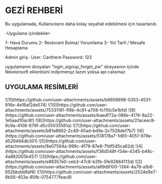 <h1>
  GEZİ REHBERİ 
</h1>
Bu uygulamada, Kullanıcıların daha kolay seyahat edebilmesi için tasarlandı.

-Uygulama içindekiler-

1- Hava Durumu 
2- Restorant Bulma/ Yorumlama
3- Yol Tarfi / Mesafe Hesaplama

Admin giriş-
 User: Canthere
 Password: 123


 uygulamanın dosyaları 
"login_signup_forget_pw" dosyasının içinde
Newtonsoft eklentisini indşrmenşz lazım yoksa api calısmaz 

<h2>

  UYGULAMA RESİMLERİ 
</h2>
![11](https://github.com/user-attachments/assets/b6658698-0353-4531-916e-4e16af2de574)
![10](https://github.com/user-attachments/assets/7533116f-1f8b-4c81-a708-fc110c5e1bfd)
![9](https://github.com/user-attachments/assets/baedf72a-086e-4174-9a22-1e5aad10ac8f)
![8](https://github.com/user-attachments/assets/21aceec8-9c9a-4108-879f-d5c05035581a)
![7](https://github.com/user-attachments/assets/b81e8662-2c49-45ad-bd9a-2c7528def7b7)
![6](https://github.com/user-attachments/assets/518178a7-1d65-4051-978e-d529464db301)
![5](https://github.com/user-attachments/assets/8e07594a-999c-4f79-87e8-7fdf545ca62d)
![4](https://github.com/user-attachments/assets/f36d548f-f34e-4345-b48c-4a882005b457)
![3](https://github.com/user-attachments/assets/e88357e0-ceb3-47c8-b2fb-5fe92864113d)
![2](https://github.com/user-attachments/assets/a69d9100-1384-4a79-a1b6-652bbdddfaf8)
![1](https://github.com/user-attachments/assets/2524e9e7-8b56-453a-85fb-0754777feac8)
